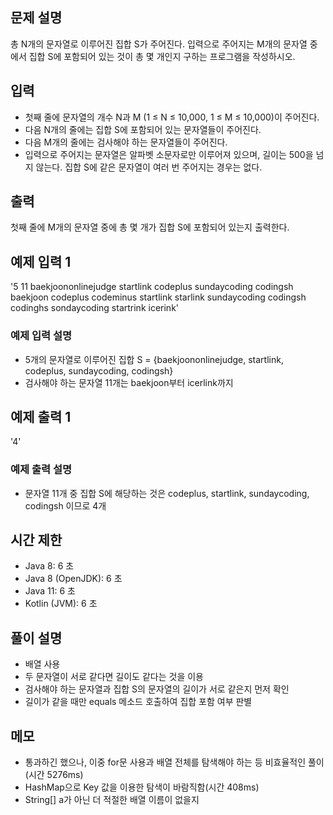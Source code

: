 ## 문제 설명
    
총 N개의 문자열로 이루어진 집합 S가 주어진다. 
입력으로 주어지는 M개의 문자열 중에서 집합 S에 포함되어 있는 것이 총 몇 개인지 구하는 프로그램을 작성하시오.

## 입력

- 첫째 줄에 문자열의 개수 N과 M (1 ≤ N ≤ 10,000, 1 ≤ M ≤ 10,000)이 주어진다. 
- 다음 N개의 줄에는 집합 S에 포함되어 있는 문자열들이 주어진다.
- 다음 M개의 줄에는 검사해야 하는 문자열들이 주어진다.
- 입력으로 주어지는 문자열은 알파벳 소문자로만 이루어져 있으며, 길이는 500을 넘지 않는다. 집합 S에 같은 문자열이 여러 번 주어지는 경우는 없다.

## 출력

첫째 줄에 M개의 문자열 중에 총 몇 개가 집합 S에 포함되어 있는지 출력한다.

## 예제 입력 1

'5 11
baekjoononlinejudge
startlink
codeplus
sundaycoding
codingsh
baekjoon
codeplus
codeminus
startlink
starlink
sundaycoding
codingsh
codinghs
sondaycoding
startrink
icerink'

### 예제 입력 설명

- 5개의 문자열로 이루어진 집합 S = {baekjoononlinejudge, startlink, codeplus, sundaycoding, codingsh}
- 검사해야 하는 문자열 11개는 baekjoon부터 icerlink까지

## 예제 출력 1

'4'

### 예제 출력 설명

- 문자열 11개 중 집합 S에 해당하는 것은 codeplus, startlink, sundaycoding, codingsh 이므로 4개

## 시간 제한

- Java 8: 6 초
- Java 8 (OpenJDK): 6 초
- Java 11: 6 초
- Kotlin (JVM): 6 초

## 풀이 설명

- 배열 사용
- 두 문자열이 서로 같다면 길이도 같다는 것을 이용
- 검사해야 하는 문자열과 집합 S의 문자열의 길이가 서로 같은지 먼저 확인
- 길이가 같을 때만 equals 메소드 호출하여 집합 포함 여부 판별

## 메모
- 통과하긴 했으나, 이중 for문 사용과 배열 전체를 탐색해야 하는 등 비효율적인 풀이(시간 5276ms)
- HashMap으로 Key 값을 이용한 탐색이 바람직함(시간 408ms)
- String[] a가 아닌 더 적절한 배열 이름이 없을지 

